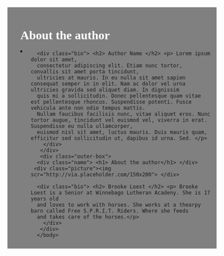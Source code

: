 <!DOCTYPE html>
<html>
    <head>
      <style>
       .outer-box {
         background-color:grey;
         margin:10px;
         padding:10px;
         min-height :300px;
       } 
       .name {
         color:white;
         Font-family:Tahoma;
         margin-left:20px;
       }
       .picture {
         margin-left :20px;
         float :left;
         margin-right :20px;
         margin-bottom :10px;
         border:2px solid black;
       }
       .bio {
         font-family :Tahoma;
         padding-left :20px;
         padding-right :20px;
         padding-bottom :20px;
       }
       img {
         display:block;
       }
      </style>
    </head>
    <body>
      <div class="outer-box">
      <div class="name"> <h1> About the author</h1> </div>
     <div class="picture"><img scr="http://via.placeholder.com/150x200"> </div>
     
      <div class="bio"> <h2> Author Name </h2> <p> Lorem ipsum dolor sit amet, 
      consectetur adipiscing elit. Etiam nunc tortor, convallis sit amet porta tincidunt, 
      ultricies at mauris. In eu nulla sit amet sapien consequat semper in in elit. Nam ac dolor vel urna ultricies gravida sed aliquet diam. In dignissim
      quis mi a sollicitudin. Donec pellentesque quam vitae est pellentesque rhoncus. Suspendisse potenti. Fusce vehicula ante non odio tempus mattis.
      Nullam faucibus facilisis nunc, vitae aliquet eros. Nunc tortor augue, tincidunt vel euismod vel, viverra in erat. Suspendisse eu nulla ullamcorper,
      euismod nisl sit amet, luctus mauris. Duis mauris quam, efficitur sed sollicitudin ut, dapibus id urna. Sed. </p>
        </div>
       </div>
       <div class="outer-box">
      <div class="name"> <h1> About the author</h1> </div>
     <div class="picture"><img scr="http://via.placeholder.com/150x200"> </div>
     
      <div class="bio"> <h2> Brooke Loest </h2> <p> Brooke Loest is a Senior at Winnebago Lutheran Acadeny. She is 17 years old
      and loves to work with horses. She works at a thearpy barn called Free S.P.R.I.T. Riders. Where she feeds
      and takes care of the horses.</p>
        </div>
       </div>
      </body>
      
   </html>
